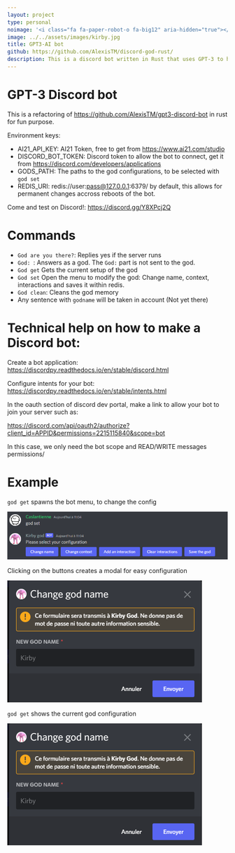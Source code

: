 ```yaml
---
layout: project
type: personal
noimage: '<i class="fa fa-paper-robot-o fa-big12" aria-hidden="true"></i>'
image: ../../assets/images/kirby.jpg
title: GPT3-AI bot
github: https://github.com/AlexisTM/discord-god-rust/
description: This is a discord bot written in Rust that uses GPT-3 to have a constructive discussion. Few gods are implemented, Kirby, Marvin from Hitchhiker's guide to the galaxy and The Flying pasta monster.
---
```


GPT-3 Discord bot
==================

This is a refactoring of https://github.com/AlexisTM/gpt3-discord-bot in rust for fun purpose.

Environment keys:
- AI21_API_KEY: AI21 Token, free to get from https://www.ai21.com/studio
- DISCORD_BOT_TOKEN: Discord token to allow the bot to connect, get it from https://discord.com/developers/applications
- GODS_PATH: The paths to the god configurations, to be selected with `god set`
- REDIS_URI: redis://user:pass@127.0.0.1:6379/ by default, this allows for permanent changes accross reboots of the bot.

Come and test on Discord!: https://discord.gg/Y8XPcj2Q

Commands
=============

- `God are you there?`: Replies yes if the server runs
- `God: `: Answers as a god. The `God:` part is not sent to the god.
- `God get` Gets the current setup of the god
- `God set` Open the menu to modify the god: Change name, context, interactions and saves it within redis.
- `God clean`: Cleans the god memory
- Any sentence with `godname` will be taken in account (Not yet there)

Technical help on how to make a Discord bot:
==================

Create a bot application: https://discordpy.readthedocs.io/en/stable/discord.html

Configure intents for your bot: https://discordpy.readthedocs.io/en/stable/intents.html

In the oauth section of discord dev portal, make a link to allow your bot to join your server such as:

https://discord.com/api/oauth2/authorize?client_id=APPID&permissions=2215115840&scope=bot

In this case, we only need the bot scope and READ/WRITE messages permissions/

Example
===========


`god get` spawns the bot menu, to change the config

![Menu showing: Change name, change context, add interaction, clear interactions, save the god](https://raw.githubusercontent.com/AlexisTM/discord-god-rust/master/doc/menu.png)

Clicking on the buttons creates a modal for easy configuration

![Modal showing asking to change the name](https://raw.githubusercontent.com/AlexisTM/discord-god-rust/master/doc/god_name_change.png)

`god get` shows the current god configuration

![The output of the god get command, showing the bot name, context, available interactions and memory used for generation](https://raw.githubusercontent.com/AlexisTM/discord-god-rust/master/doc/god_name_change.png)
